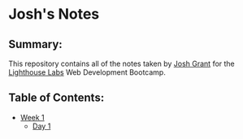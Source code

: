 # Josh's Notes
## Summary:
This repository contains all of the notes taken by [Josh Grant](https://github.com/JoshGrant5) for the [Lighthouse Labs](https://www.lighthouselabs.ca/) Web Development Bootcamp.
## Table of Contents:
* [Week 1](/Week_1)
  * [Day 1](/Week_1/Day_1)